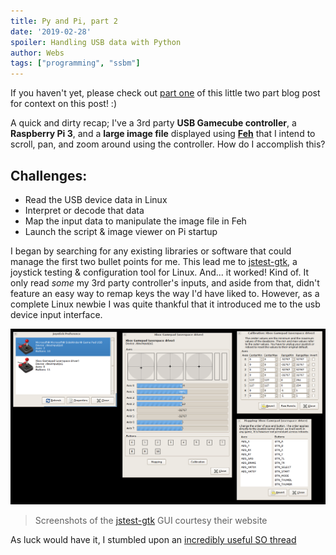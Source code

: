 ```yaml
---
title: Py and Pi, part 2
date: '2019-02-28'
spoiler: Handling USB data with Python
author: Webs
tags: ["programming", "ssbm"]
---
```

If you haven't yet, please check out [part one](https://websdev.io/posts/a-usb-controller-py-and-pi/) of this little two part blog post for context on this post! :)

A quick and dirty recap; I've a 3rd party **USB Gamecube controller**, a **Raspberry Pi 3**, and a **large image file** displayed using **[Feh](https://feh.finalrewind.org/)** that I intend to scroll, pan, and zoom around using the controller. How do I accomplish this?

## Challenges:
* Read the USB device data in Linux
* Interpret or decode that data
* Map the input data to manipulate the image file in Feh
* Launch the script & image viewer on Pi startup

I began by searching for any existing libraries or software that could manage the first two bullet points for me. This lead me to [jstest-gtk](https://jstest-gtk.gitlab.io/), a joystick testing & configuration tool for Linux. And... it worked! Kind of. It only read *some* my 3rd party controller's inputs, and aside from that, didn't feature an easy way to remap keys the way I'd have liked to. However, as a complete Linux newbie I was quite thankful that it introduced me to the usb device input interface.

![jstest-gtk gui screenshot](./jstestgtk.png)

> Screenshots of the [jstest-gtk](https://jstest-gtk.gitlab.io/) GUI courtesy their website

As luck would have it, I stumbled upon an [incredibly useful SO thread](https://stackoverflow.com/questions/16032982/getting-live-info-from-dev-input) 